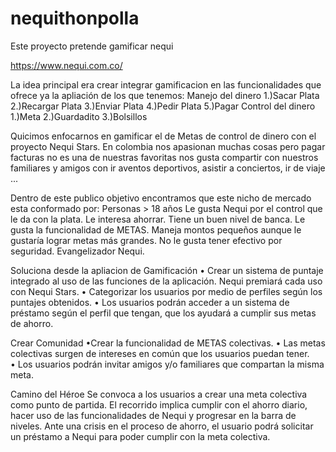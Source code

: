 # nequithonpolla
Este  proyecto pretende gamificar nequi

https://www.nequi.com.co/

La idea principal era crear integrar gamificacion en las funcionalidades que ofrece ya la apliación de los que tenemos:
Manejo del dinero
1.)Sacar Plata
2.)Recargar Plata
3.)Enviar Plata
4.)Pedir Plata
5.)Pagar
Control del dinero
1.)Meta
2.)Guardadito
3.)Bolsillos

Quicimos enfocarnos en gamificar el de Metas de control de dinero con el proyecto Nequi Stars.
En colombia nos apasionan muchas cosas pero pagar facturas no es una de nuestras favoritas nos gusta compartir con nuestros familiares y amigos con ir aventos deportivos, asistir a conciertos, ir de viaje ...

Dentro de este publico objetivo encontramos que este nicho de mercado esta conformado por:
Personas > 18 años
Le gusta Nequi por el control que le da con la plata.
Le interesa ahorrar.
Tiene un buen nivel de banca.
Le gusta la funcionalidad de METAS.
Maneja montos pequeños aunque le gustaría lograr metas más grandes.
No le gusta tener efectivo por seguridad.
Evangelizador Nequi.

Soluciona desde la apliacion de Gamificación
• Crear un sistema de puntaje integrado al uso de las funciones de la aplicación. Nequi premiará cada uso con Nequi Stars.
• Categorizar los usuarios por medio de perfiles según los puntajes obtenidos.
• Los usuarios podrán acceder a un sistema de préstamo según el perfil que tengan, que los ayudará a cumplir sus metas de ahorro.

Crear Comunidad
•Crear la funcionalidad de METAS colectivas.
• Las metas colectivas surgen de intereses en común que los usuarios puedan tener.
• Los usuarios podrán invitar amigos y/o familiares que compartan la misma meta.

Camino del Héroe
Se convoca a los usuarios a crear una meta colectiva como punto de partida.
El recorrido implica cumplir con el ahorro diario, hacer uso de las funcionalidades de Nequi y progresar en la barra de niveles.
Ante una crisis en el proceso de ahorro, el usuario podrá solicitar un préstamo a Nequi para poder cumplir con la meta colectiva.






